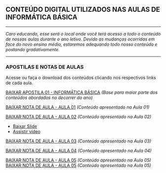 ## CONTEÚDO DIGITAL UTILIZADOS NAS AULAS DE INFORMÁTICA BÁSICA
------------
_Caro educando, esse será o local onde você terá acesso a todo o conteúdo de nossas aulas durante o ano letivo. 
Devido as mudanças ocorridas em face do novo ensino médio, estaremos adequando todo nosso conteúdo e postando gradativamente._

------------

### APOSTILAS E NOTAS DE AULAS

Acesse ou faça o download dos conteúdos clicando nos respectivos links de cada aula.

[BAIXAR APOSTILA 01 - INFORMÁTICA BÁSICA](url) _(Base para maior parte dos conteúdos abordados no decorrer do ano)_

[BAIXAR NOTA DE AULA - AULA 01](url) _(Conteúdo apresentado na Aula 01)_

[BAIXAR NOTA DE AULA - AULA 02](url) _(Conteúdo apresentado na Aula 02)_
- [Baixar Slide](url)
- [Assistir vídeo](https://www.youtube.com/watch?v=mFdUqqwzbVs)

[BAIXAR NOTA DE AULA - AULA 03](url) _(Conteúdo apresentado na Aula 03)_

[BAIXAR NOTA DE AULA - AULA 04](url) _(Conteúdo apresentado na Aula 04)_

[BAIXAR NOTA DE AULA - AULA 05](url) _(Conteúdo apresentado na Aula 05)_
[BAIXAR NOTA DE AULA - AULA 05](url) _(Conteúdo apresentado na Aula 05)_
